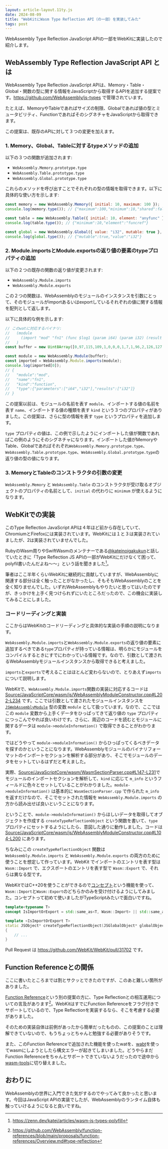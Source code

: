 ```yaml
---
layout: article-layout.11ty.js
date: 2024-08-09
title: "WebKitにWasm Type Reflection API（の一部）を実装してみた"
tags: post
---
```


WebAssembly Type Reflection JavaScript APIの一部をWebKitに実装したので紹介します。

## WebAssembly Type Reflection JavaScript API とは

WebAssembly Type Reflection JavaScript APIは、Memory・Table・Global・関数の型に関する情報をJavaScriptから取得するAPIを追加する提案です。https://github.com/WebAssembly/js-types で管理されています。

たとえば、MemoryやTableであればサイズの制限、Globalであれば値の型とミュータビリティ、FunctionであればそのシグネチャをJavaScriptから取得できます。

この提案は、既存のAPIに対して３つの変更を加えます。

### 1. Memory、Global、Tableに対するtypeメソッドの追加

以下の３つの関数が追加されます:

- `WebAssembly.Memory.prototype.type`
- `WebAssembly.Table.prototype.type`
- `WebAssembly.Global.prototype.type`

これらのメソッドを呼び出すことでそれぞれの型の情報を取得できます。以下に具体的な使い方を示します:

```js
const memory = new WebAssembly.Memory({ initial: 10, maximum: 100 });
console.log(memory.type()); // {"maximum":100,"minimum":10,"shared":false}

const table = new WebAssembly.Table({ initial: 10, element: "anyfunc" });
console.log(table.type()); // {"minimum":10,"element":"funcref"}

const global = new WebAssembly.Global({ value: "i32", mutable: true }, 0);
console.log(global.type()); // {"mutable":true,"value":"i32"}
```

### 2. Module.importsとModule.exportsの返り値の要素のtypeプロパティの追加

以下の２つの既存の関数の返り値が変更されます:

- `WebAssembly.Module.imports`
- `WebAssembly.Module.exports`

この２つの関数は、WebAssemblyのモジュールのインスタンスを引数にとって、そのモジュールがimportあるいはexportしているそれぞれの値に関する情報を配列として返します。

以下に具体的な例を示します:

```js
// このwatに対応するバイナリ:
//   (module
//     (import "mod" "fn1" (func $log1 (param i64) (param i32) (result i32)))
//   )
const buffer = new Uint8Array([0,97,115,109,1,0,0,0,1,7,1,96,2,126,127,1,127,2,11,1,3,109,111,100,3,102,110,49,0,0]);

const module = new WebAssembly.Module(buffer);
const imported = WebAssembly.Module.imports(module);
console.log(imported[0]);
// {
//   "module":"mod",
//   "name":"fn1",
//   "kind":"function",
//   "type":{"parameters":["i64","i32"],"results":["i32"]}
// }
```

この提案以前は、モジュールの名前を表す `module`、インポートする値の名前を表す `name`、インポートする値の種類を表す `kind` という３つのプロパティがありました。この提案は、さらに型の情報を表す `type` というプロパティを追加します。

`type` プロパティの値は、この例で示したようにインポートした値が関数であればこの例のようにそのシグネチャになります。インポートした値がMemoryやTable、Globalであればそれぞれ`WebAssembly.Memory.prototype.type`、`WebAssembly.Table.prototype.type`、`WebAssembly.Global.prototype.type`の返り値の型の値になります。

### 3. MemoryとTableのコンストラクタの引数の変更

`WebAssembly.Memory` と `WebAssembly.Table` のコンストラクタが受け取るオブジェクトのプロパティの名前として、`initial` の代わりに `minimum` が使えるようになります。

## WebKitでの実装

このType Reflection JavaScript APIは４年ほど前から存在していて、ChromiumとFirefoxには実装されています。WebKitには１と３は実装されていましたが、2は実装されていませんでした。

RubyのWasm周りやSwiftWasmのメンテナーである[@kateinoigakukun](https://x.com/kateinoigakukun)と話していたときに「Type Reflection JS APIの一部がWebKitにだけなくて困って、polyfil書いたんだよね～～」という話を聞きました[^1]。

筆者はここ半年くらいWebKitに継続的に貢献していますが、WebAssemblyに関連する部分は全く触ったことがなかったし、そもそもWebAssemblyのことを全く知りませんでした。いずれWebAssemblyもやりたいと思ってはいたのですが、きっかけを上手く見つけられずにいたところだったので、この機会に実装してみることにしました。

### コードリーディングと実装

ここからはWebKitのコードリーディングと具体的な実装の手順の説明になります。

`WebAssembly.Module.imports`と`WebAssembly.Module.exports`の返り値の要素に追加するべきである`type`プロパティが持っている情報は、明らかにモジュールをコンパイルするときにすでにわかっている情報です。なので、引数として渡されるWebAssemblyモジュールインスタンスから取得できると考えました。

`imports`と`exports`で考えることはほとんど変わらないので、とりあえず`imports`について説明します。

WebKitで、`WebAssembly.Module.imports`関数の実装に対応するコードは [Source/JavaScriptCore/wasm/js/WebAssemblyModuleConstructor.cpp#L202-L234](https://github.com/WebKit/WebKit/blob/6880a8bf71b04bf75da5ecb783a1dcea6dd08e20/Source/JavaScriptCore/wasm/js/WebAssemblyModuleConstructor.cpp#L202-L234) です。ここでは引数として渡されたモジュールインスタンスを [`JSWebAssemblyModule`](https://github.com/WebKit/WebKit/blob/main/Source/JavaScriptCore/wasm/js/JSWebAssemblyModule.h) 型の変数 `module` として扱っています。なので、ここではこの `module` 変数から上手くデータをひっぱってきて返り値の `type` プロパティにつっこんでやれば良いわけです。さらに、周辺のコードを読むとモジュールに関するデータは `module->moduleInformation()` で取得できることがわかります。

ではどうやって `module->moduleInformation()` からひっぱってくるべきデータを探すのかということになります。WebAssemblyモジュールのバイナリフォーマットのインポートセクションを解析する部分があり、そこでモジュールのデータをセットしているはずだと考えました。

実際、[Source/JavaScriptCore/wasm/WasmSectionParser.cpp#L147-L231](https://github.com/WebKit/WebKit/blob/e66ab86f1ac5269a25adc388f7efee404a2b07f3/Source/JavaScriptCore/wasm/WasmSectionParser.cpp#L147-L231)でモジュールのインポートセクションを解析して、`kind` に応じて `m_info` というフィールドに色々とセットしていることがわかりました。`module->moduleInformation()` は基本的に `WasmSectionParser.cpp` で作られた `m_info` を返すだけなので、そこでセットされた情報を `WebAssembly.Module.imports` の方から読み出せば良いということになります。

ということで、`module->moduleInformation()` からほしいデータを取得してオブジェクトを作成する `createTypeReflectionObject` という関数を書いて、`type` プロパティにセットするようにしたら、意図した通りに動作しました。コードは [Source/JavaScriptCore/wasm/js/WebAssemblyModuleConstructor.cpp#L104-L200](https://github.com/WebKit/WebKit/blob/6880a8bf71b04bf75da5ecb783a1dcea6dd08e20/Source/JavaScriptCore/wasm/js/WebAssemblyModuleConstructor.cpp#L104-L200) にあります。

ちなみにこの `createTypeReflectionObject` 関数は `WebAssembly.Module.imports` と `WebAssembly.Module.exports` の両方のために使うことを想定して作っています。WebKit でインポートのエントリを表す型は `Wasm::Import` で、エクスポートのエントリを表す型で `Wasm::Export` で、それらは異なる型です。

WebKitではC++20を使うことができるので[コンセプト](https://cpprefjp.github.io/lang/cpp20/concepts.html)という機能を使って、`Wasm::Import`と`Wasm::Export`のどちらかのみを受け付けるようにしてみました。コンセプトって初めて使いましたがTypeScriptみたいで面白いですね。

```cpp
template<typename T>
concept IsImportOrExport = std::same_as<T, Wasm::Import> || std::same_as<T, Wasm::Export>;

template <IsImportOrExport T>
static JSObject* createTypeReflectionObject(JSGlobalObject* globalObject, JSWebAssemblyModule* module, const T& impOrExp)
{
    // ...
}
```

Pull Request は https://github.com/WebKit/WebKit/pull/31702 です。

## Function Referenceとの関係

ここに書いたところまでは割とサクッとできたのですが、このあと難しい箇所がありました。

[Function Reference](https://github.com/WebAssembly/function-references)という別の提案の方に、Type Reflectionとの相互運用についての言及があります[^2]。WebKitはすでにFunction Referenceをフラグ付きでサポートしているので、Type Reflectionを実装するなら、そこを考慮する必要がありました。

そのための実装自体は前例があったから簡単だったものの、この提案のことは理解できていないので、もうちょっとちゃんと勉強する必要がありそうです。

また、このFunction Referenceで追加された機能を使ったwatを、[wabt](https://github.com/WebAssembly/wabt)を使ってwasmにしようとしたら構文エラーが起きてしまいました。どうやらまだFunction Referenceをちゃんとサポートできていないようだったので途中から[wasm-tools](https://github.com/bytecodealliance/wasm-tools)に切り替えました。

## おわりに

WebAssemblyの世界に入門できた気がするのでやってみて良かったと思います。今回はJavaScript APIの実装でしたが、WebAssemblyのランタイム自体も触っていけるようになると良いですね。

[^1]: https://zenn.dev/katei/articles/wasm-js-types-polyfill
[^2]: https://github.com/WebAssembly/function-references/blob/main/proposals/function-references/Overview.md#type-reflection
